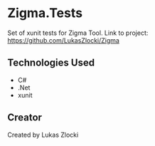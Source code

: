 # Zigma.Tests

Set of xunit tests for Zigma Tool.
Link to project:
https://github.com/LukasZlocki/Zigma


## Technologies Used

* C#
* .Net
* xunit


## Creator

Created by Lukas Zlocki  
